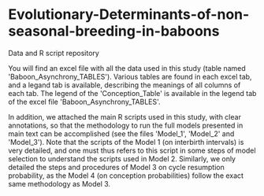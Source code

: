 # Evolutionary-Determinants-of-non-seasonal-breeding-in-baboons
Data and R script repository 

You will find an excel file with all the data used in this study (table named 'Baboon_Asynchrony_TABLES'). Various tables are found in each excel tab, and a legand tab is available, describing the meanings of all columns of each tab. The legend of the 'Conception_Table' is available in the legend tab of the excel file 'Baboon_Asynchrony_TABLES'. 

In addition, we attached the main R scripts used in this study, with clear annotations, so that the methodology to run the full models presented in main text can be accomplished (see the files 'Model_1', 'Model_2' and 'Model_3'). Note that the scripts of the Model 1 (on interbirth intervals) is very detailed, and one must thus refers to this script in some steps of model selection to understand the scripts used in Model 2. Similarly, we only detailed the steps and procedures of Model 3 on cycle resumption probability, as the Model 4 (on conception probabilities) follow the exact same methodology as Model 3.  

